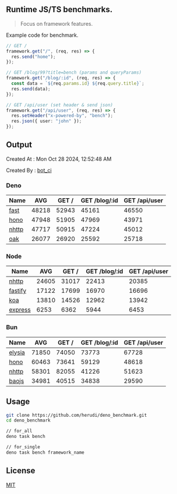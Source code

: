 ## Runtime JS/TS benchmarks.

> Focus on framework features.

Example code for benchmark.
```ts
// GET /
framework.get("/", (req, res) => {
  res.send("home");
});

// GET /blog/99?title=bench (params and queryParams)
framework.get("/blog/:id", (req, res) => {
  const data = `${req.params.id} ${req.query.title}`;
  res.send(data);
});

// GET /api/user (set header & send json)
framework.get("/api/user", (req, res) => {
  res.setHeader("x-powered-by", "bench");
  res.json({ user: "john" });
});
```

## Output
Created At : Mon Oct 28 2024, 12:52:48 AM

Created By : [bot_ci](https://github.com/herudi/deno_benchmarks/commits?author=github-actions%5Bbot%5D)


### Deno
|Name|AVG|GET /|GET /blog/:id|GET /api/user|
|----|----|----|----|----|
|[fast](https://github.com/danteissaias/fast)|48218|52943|45161|46550|
|[hono](https://github.com/honojs/hono)|47948|51905|47969|43971|
|[nhttp](https://github.com/nhttp/nhttp)|47717|50915|47224|45012|
|[oak](https://github.com/oakserver/oak)|26077|26920|25592|25718|
  


### Node
|Name|AVG|GET /|GET /blog/:id|GET /api/user|
|----|----|----|----|----|
|[nhttp](https://github.com/nhttp/nhttp)|24605|31017|22413|20385|
|[fastify](https://github.com/fastify/fastify)|17122|17699|16970|16696|
|[koa](https://github.com/koajs/koa)|13810|14526|12962|13942|
|[express](https://github.com/expressjs/express)|6253|6362|5944|6453|
  


### Bun
|Name|AVG|GET /|GET /blog/:id|GET /api/user|
|----|----|----|----|----|
|[elysia](https://github.com/elysiajs/elysia)|71850|74050|73773|67728|
|[hono](https://github.com/honojs/hono)|60463|73641|59129|48618|
|[nhttp](https://github.com/nhttp/nhttp)|58301|82055|41226|51623|
|[baojs](https://github.com/mattreid1/baojs)|34981|40515|34838|29590|
  



## Usage

```bash
git clone https://github.com/herudi/deno_benchmark.git
cd deno_benchmark

// for_all
deno task bench

// for_single
deno task bench framework_name
```

## License

[MIT](LICENSE)

